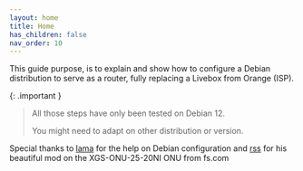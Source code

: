 ```yaml
---
layout: home
title: Home
has_children: false
nav_order: 10
---
```


This guide purpose, is to explain and show how to configure a Debian distribution to serve as a router, fully replacing a Livebox from Orange (ISP).

{: .important }
> All those steps have only been tested on Debian 12.
>
> You might need to adapt on other distribution or version.

Special thanks to [lama](https://github.com/palpaga) for the help on Debian configuration and [rss](https://github.com/rssor) for his beautiful mod on the XGS-ONU-25-20NI ONU from fs.com

